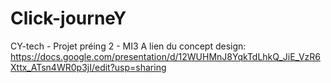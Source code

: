 # Click-journeY
CY-tech - Projet préing 2 - MI3 A 
lien du concept design: https://docs.google.com/presentation/d/12WUHMnJ8YqkTdLhkQ_JiE_VzR6Xttx_ATsn4WR0p3jI/edit?usp=sharing

